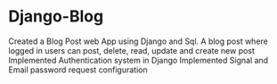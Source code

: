 # Django-Blog
Created a Blog Post web App using Django and Sql.
A blog post where logged in users can post, delete, read, update and create new post
Implemented Authentication system in Django
Implemented Signal and Email password request configuration 
